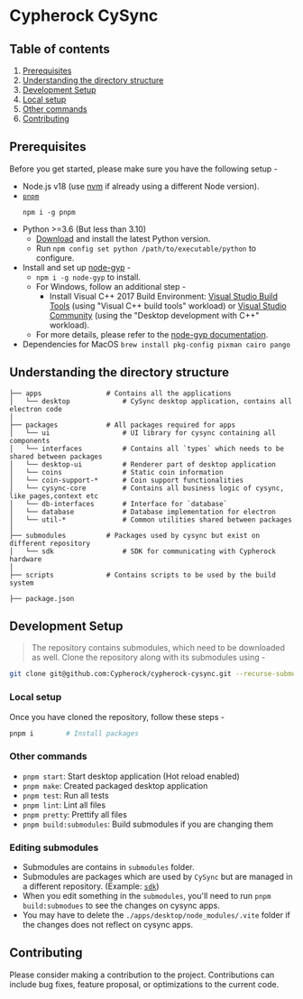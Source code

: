# Cypherock CySync

## Table of contents

1. [Prerequisites](#prerequisites)
2. [Understanding the directory structure](#understanding-the-directory-structure)
3. [Development Setup](#development-setup)
4. [Local setup](#local-setup)
5. [Other commands](#other-commands)
6. [Contributing](#contributing)

## Prerequisites

Before you get started, please make sure you have the following setup -

- Node.js v18 (use [nvm][1] if already using a different Node version).
- [`pnpm`][2]
  ```
  npm i -g pnpm
  ```
- Python >=3.6 (But less than 3.10)
  - [Download][7] and install the latest Python version.
  - Run `npm config set python /path/to/executable/python` to configure.
- Install and set up [node-gyp][6] -
  - `npm i -g node-gyp` to install.
  - For Windows, follow an additional step -
    - Install Visual C++ 2017 Build Environment: [Visual Studio Build Tools][3] (using "Visual C++ build tools" workload) or [Visual Studio Community][4] (using the "Desktop development with C++" workload).
  - For more details, please refer to the [node-gyp documentation][5].
- Dependencies for MacOS
  `brew install pkg-config pixman cairo pango`

## Understanding the directory structure

```
├── apps                # Contains all the applications
│   └── desktop             # CySync desktop application, contains all electron code
│
├── packages            # All packages required for apps
│   └── ui                  # UI library for cysync containing all components
│   └── interfaces          # Contains all `types` which needs to be shared between packages
│   └── desktop-ui          # Renderer part of desktop application
│   └── coins               # Static coin information
│   └── coin-support-*      # Coin support functionalities
│   └── cysync-core         # Contains all business logic of cysync, like pages,context etc
│   └── db-interfaces       # Interface for `database`
│   └── database            # Database implementation for electron
│   └── util-*              # Common utilities shared between packages
│
├── submodules          # Packages used by cysync but exist on different repository
│   └── sdk                 # SDK for communicating with Cypherock hardware
│
├── scripts             # Contains scripts to be used by the build system

├── package.json

```

## Development Setup

> The repository contains submodules, which need to be downloaded as well.
> Clone the repository along with its submodules using -

```sh
git clone git@github.com:Cypherock/cypherock-cysync.git --recurse-submodules
```

### Local setup

Once you have cloned the repository, follow these steps -

```sh
pnpm i        # Install packages
```

### Other commands

- `pnpm start`: Start desktop application (Hot reload enabled)
- `pnpm make`: Created packaged desktop application
- `pnpm test`: Run all tests
- `pnpm lint`: Lint all files
- `pnpm pretty`: Prettify all files
- `pnpm build:submodules`: Build submodules if you are changing them

### Editing submodules

- Submodules are contains in `submodules` folder.
- Submodules are packages which are used by `CySync` but are managed in a different
  repository. (Example: [`sdk`](https://github.com/Cypherock/sdk))
- When you edit something in the `submodules`, you'll need to run `pnpm build:submodues`
  to see the changes on cysync apps.
- You may have to delete the `./apps/desktop/node_modules/.vite` folder if the
  changes does not reflect on cysync apps.

## Contributing

Please consider making a contribution to the project. Contributions can include bug fixes, feature proposal, or optimizations to the current code.

[1]: https://nodejs.org/en/download/package-manager/#nvm "How to use NVM"
[2]: https://pnpm.io/ "Pnpm documentation"
[3]: https://visualstudio.microsoft.com/thank-you-downloading-visual-studio/?sku=BuildTools "MS VS Build Tools"
[4]: https://visualstudio.microsoft.com/thank-you-downloading-visual-studio/?sku=Community "MS VS Community"
[5]: https://github.com/nodejs/node-gyp "node-gyp documentation"
[6]: https://github.com/nodejs/node-gyp#on-windows "Configure node-gyp on Windows"
[7]: https://www.python.org/downloads "Download Python"
